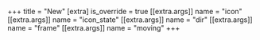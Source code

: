 +++
title = "New"
[extra]
is_override = true
[[extra.args]]
name = "icon"
[[extra.args]]
name = "icon_state"
[[extra.args]]
name = "dir"
[[extra.args]]
name = "frame"
[[extra.args]]
name = "moving"
+++